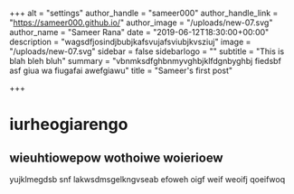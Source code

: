 +++
alt = "settings"
author_handle = "sameer000"
author_handle_link = "https://sameer000.github.io/"
author_image = "/uploads/new-07.svg"
author_name = "Sameer Rana"
date = "2019-06-12T18:30:00+00:00"
description = "wagsdfjosindjbubjkafsvujafsviubjkvsziuj"
image = "/uploads/new-07.svg"
sidebar = false
sidebarlogo = ""
subtitle = "This is blah bleh bluh"
summary = "vbnmksdfghbnmyvghbjklfdgnbyghbj fiedsbf asf giua wa fiugafai awefgiawu"
title = "Sameer's first post"

+++
# iurheogiarengo

## wieuhtiowepow wothoiwe woierioew

yujklmegdsb snf lakwsdmsgelkngvseab  efoweh oigf weif weoifj qoeifwoq